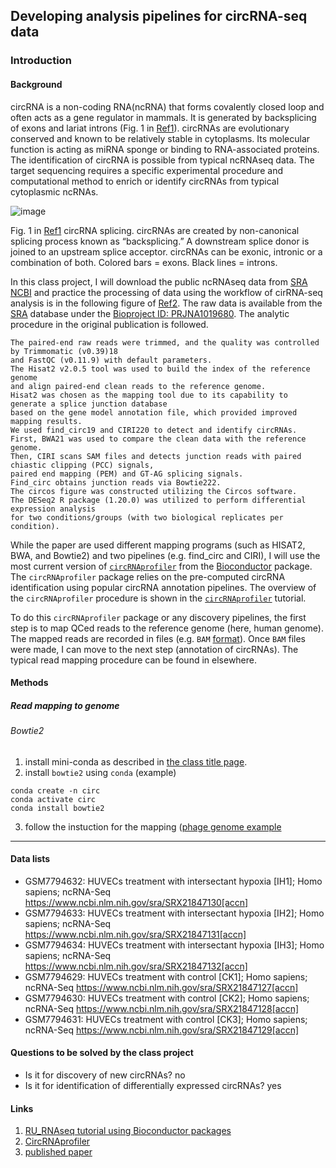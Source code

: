 ## Developing analysis pipelines for circRNA-seq data
### Introduction
#### Background
circRNA is a non-coding RNA(ncRNA) that forms covalently closed loop and often acts as a gene regulator in mammals. It is generated by backsplicing of exons and lariat introns (Fig. 1 in [Ref1](https://www.frontiersin.org/articles/10.3389/fmolb.2017.00038/full)). circRNAs are evolutionary conserved and known to be relatively stable in cytoplasms. Its molecular function is acting as miRNA sponge or binding to RNA-associated proteins. The identification of circRNA is possible from typical ncRNAseq data. The target sequencing requires a specific experimental procedure and computational method to enrich or identify circRNAs from typical cytoplasmic ncRNAs.

![image](https://www.frontiersin.org/files/Articles/265463/fmolb-04-00038-HTML/image_m/fmolb-04-00038-g001.jpg)

Fig. 1 in [Ref1](https://www.frontiersin.org/articles/10.3389/fmolb.2017.00038/full) circRNA splicing. circRNAs are created by non-canonical splicing process known as “backsplicing.” A downstream splice donor is joined to an upstream splice acceptor. circRNAs can be exonic, intronic or a combination of both. Colored bars = exons. Black lines = introns.

In this class project, I will download the public ncRNAseq data from [SRA NCBI]() and practice the processing of data using the workflow of cirRNA-seq analysis is in the following figure of [Ref2](). The raw data is available from the [SRA]() database under the [Bioproject ID: PRJNA1019680](https://www.ncbi.nlm.nih.gov/bioproject/PRJNA1019680). The analytic procedure in the original publication is followed.

```
The paired-end raw reads were trimmed, and the quality was controlled by Trimmomatic (v0.39)18
and FastQC (v0.11.9) with default parameters.
The Hisat2 v2.0.5 tool was used to build the index of the reference genome
and align paired-end clean reads to the reference genome.
Hisat2 was chosen as the mapping tool due to its capability to generate a splice junction database
based on the gene model annotation file, which provided improved mapping results.
We used find_circ19 and CIRI220 to detect and identify circRNAs.
First, BWA21 was used to compare the clean data with the reference genome.
Then, CIRI scans SAM files and detects junction reads with paired chiastic clipping (PCC) signals,
paired end mapping (PEM) and GT-AG splicing signals.
Find_circ obtains junction reads via Bowtie222.
The circos figure was constructed utilizing the Circos software.
The DESeq2 R package (1.20.0) was utilized to perform differential expression analysis
for two conditions/groups (with two biological replicates per condition).
```

While the paper are used different mapping programs (such as HISAT2, BWA, and Bowtie2) and two pipelines (e.g. find_circ and CIRI), I will use the most current version of [`circRNAprofiler`](https://bioconductor.org/packages/release/bioc/vignettes/circRNAprofiler/inst/doc/circRNAprofiler.html) from the [Bioconductor]() package. The `circRNAprofiler` package relies on the pre-computed circRNA identification using popular circRNA annotation pipelines. The overview of the `circRNAprofiler` procedure is shown in the [`circRNAprofiler`](https://bioconductor.org/packages/release/bioc/vignettes/circRNAprofiler/inst/doc/circRNAprofiler.html) tutorial.

To do this `circRNAprofiler` package or any discovery pipelines, the first step is to map QCed reads to the reference genome (here, human genome). The mapped reads are recorded in files (e.g. `BAM` [format](https://hhj6212.github.io/biology/tech/2020/08/26/Bioinformatics-fileformats.html)). Once `BAM` files were made, I can move to the next step (annotation of circRNAs). The typical read mapping procedure can be found in elsewhere.

#### Methods
##### Read mapping to genome
###### Bowtie2
1. install mini-conda as described in [the class title page](https://github.com/igchoi/IBT618-SystemsBiotechnology/tree/main).
2. install `bowtie2` using `conda` (example)
```
conda create -n circ
conda activate circ
conda install bowtie2
```
3. follow the instuction for the mapping ([phage genome example](https://bowtie-bio.sourceforge.net/bowtie2/manual.shtml#getting-started-with-bowtie-2-lambda-phage-example)

-------
#### Data lists
- GSM7794632: HUVECs treatment with intersectant hypoxia [IH1]; Homo sapiens; ncRNA-Seq
https://www.ncbi.nlm.nih.gov/sra/SRX21847130[accn]
- GSM7794633: HUVECs treatment with intersectant hypoxia [IH2]; Homo sapiens; ncRNA-Seq
https://www.ncbi.nlm.nih.gov/sra/SRX21847131[accn]
- GSM7794634: HUVECs treatment with intersectant hypoxia [IH3]; Homo sapiens; ncRNA-Seq
https://www.ncbi.nlm.nih.gov/sra/SRX21847132[accn]
- GSM7794629: HUVECs treatment with control [CK1]; Homo sapiens; ncRNA-Seq
https://www.ncbi.nlm.nih.gov/sra/SRX21847127[accn]
- GSM7794630: HUVECs treatment with control [CK2]; Homo sapiens; ncRNA-Seq
https://www.ncbi.nlm.nih.gov/sra/SRX21847128[accn]
- GSM7794631: HUVECs treatment with control [CK3]; Homo sapiens; ncRNA-Seq
https://www.ncbi.nlm.nih.gov/sra/SRX21847129[accn]

#### Questions to be solved by the class project
* Is it for discovery of new circRNAs? no
* Is it for identification of differentially expressed circRNAs? yes
 
#### Links
1. [RU_RNAseq tutorial using Bioconductor packages](https://rockefelleruniversity.github.io/RU_RNAseq/)
2. [CircRNAprofiler](https://bioconductor.org/packages/release/bioc/html/circRNAprofiler.html)
3. [published paper](https://www.nature.com/articles/s41598-024-51471-3#Sec2)
